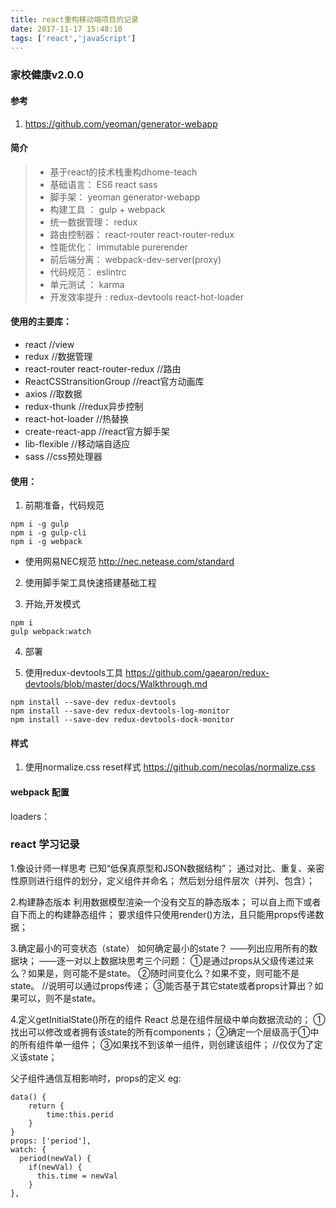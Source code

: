 ```yaml
---
title: react重构移动端项目的记录
date: 2017-11-17 15:48:10
tags: ['react','javaScript']
---
```

### 家校健康v2.0.0
#### 参考

1. https://github.com/yeoman/generator-webapp

#### 简介

>* 基于react的技术栈重构dhome-teach
>* 基础语言： ES6 react sass
>* 脚手架： yeoman generator-webapp
>* 构建工具 ： gulp + webpack
>* 统一数据管理： redux
>* 路由控制器： react-router react-router-redux
>* 性能优化： immutable purerender
>* 前后端分离： webpack-dev-server(proxy)
>* 代码规范： eslintrc
>* 单元测试 ： karma
>* 开发效率提升 : redux-devtools react-hot-loader

#### 使用的主要库：
+ react                                           //view
+ redux                                           //数据管理
+ react-router react-router-redux                 //路由
+ ReactCSStransitionGroup                          //react官方动画库
+ axios                                           //取数据
+ redux-thunk                                     //redux异步控制
+ react-hot-loader                                 //热替换
+ create-react-app                                 //react官方脚手架
+ lib-flexible                                   //移动端自适应
+ sass                                           //css预处理器

#### 使用：
1. 前期准备，代码规范
```
npm i -g gulp
npm i -g gulp-cli
npm i -g webpack
```
+ 使用网易NEC规范 http://nec.netease.com/standard

2. 使用脚手架工具快速搭建基础工程

3. 开始,开发模式
```
npm i
gulp webpack:watch
```
4. 部署


5. 使用redux-devtools工具 https://github.com/gaearon/redux-devtools/blob/master/docs/Walkthrough.md
```
npm install --save-dev redux-devtools
npm install --save-dev redux-devtools-log-monitor
npm install --save-dev redux-devtools-dock-monitor
```

#### 样式
1. 使用normalize.css reset样式
https://github.com/necolas/normalize.css

#### webpack 配置
loaders：

### react 学习记录
1.像设计师一样思考
已知“低保真原型和JSON数据结构”；
通过对比、重复、亲密性原则进行组件的划分，定义组件并命名；
然后划分组件层次（并列、包含）；

2.构建静态版本
利用数据模型渲染一个没有交互的静态版本；
可以自上而下或者自下而上的构建静态组件；
要求组件只使用render()方法，且只能用props传递数据；

3.确定最小的可变状态（state）
如何确定最小的state？
——列出应用所有的数据块；
——逐一对以上数据块思考三个问题：
①是通过props从父级传递过来么？如果是，则可能不是state。
②随时间变化么？如果不变，则可能不是state。
//说明可以通过props传递；
③能否基于其它state或者props计算出？如果可以，则不是state。

4.定义getInitialState()所在的组件
React 总是在组件层级中单向数据流动的；
①找出可以修改或者拥有该state的所有components；
②确定一个层级高于①中的所有组件单一组件；
③如果找不到该单一组件，则创建该组件；
//仅仅为了定义该state；


父子组件通信互相影响时，props的定义
eg:
```
data() {
    return {
        time:this.perid
    }
}
props: ['period'],
watch: {
  period(newVal) {
    if(newVal) {
      this.time = newVal
    }
},
```



























